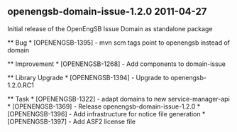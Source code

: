 openengsb-domain-issue-1.2.0 2011-04-27
---------------------------------------------------------------------

Initial release of the OpenEngSB Issue Domain as standalone package

** Bug
    * [OPENENGSB-1395] - mvn scm tags point to openengsb instead of domain

** Improvement
    * [OPENENGSB-1268] - Add components to domain-issue

** Library Upgrade
    * [OPENENGSB-1394] - Upgrade to openengsb-1.2.0.RC1

** Task
    * [OPENENGSB-1322] - adapt domains to new service-manager-api
    * [OPENENGSB-1369] - Release openengsb-domain-issue-1.2.0
    * [OPENENGSB-1396] - Add infrastructure for notice file generation
    * [OPENENGSB-1397] - Add ASF2 license file

